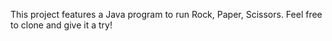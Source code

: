 This project features a Java program to run Rock, Paper, Scissors. Feel free to clone and give it a try!
